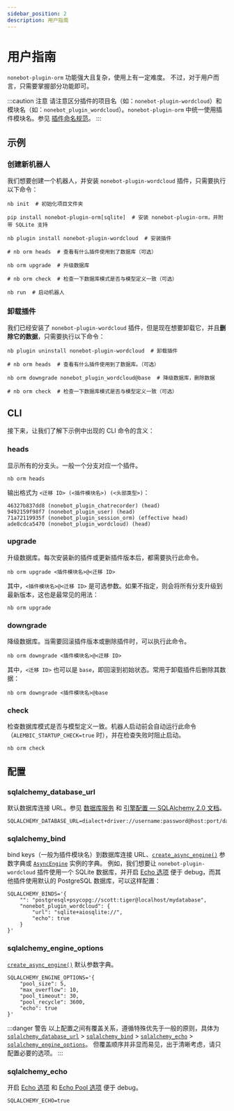 ```yaml
---
sidebar_position: 2
description: 用户指南
---
```


# 用户指南

`nonebot-plugin-orm` 功能强大且复杂，使用上有一定难度。
不过，对于用户而言，只需要掌握部分功能即可。

:::caution 注意
请注意区分插件的项目名（如：`nonebot-plugin-wordcloud`）和模块名（如：`nonebot_plugin_wordcloud`）。`nonebot-plugin-orm` 中统一使用插件模块名。参见 [插件命名规范](../../developer/plugin-publishing#插件命名规范)。
:::

## 示例

### 创建新机器人

我们想要创建一个机器人，并安装 `nonebot-plugin-wordcloud` 插件，只需要执行以下命令：

```shell
nb init  # 初始化项目文件夹

pip install nonebot-plugin-orm[sqlite]  # 安装 nonebot-plugin-orm，并附带 SQLite 支持

nb plugin install nonebot-plugin-wordcloud  # 安装插件

# nb orm heads  # 查看有什么插件使用到了数据库（可选）

nb orm upgrade  # 升级数据库

# nb orm check  # 检查一下数据库模式是否与模型定义一致（可选）

nb run  # 启动机器人
```

### 卸载插件

我们已经安装了 `nonebot-plugin-wordcloud` 插件，但是现在想要卸载它，并且**删除它的数据**，只需要执行以下命令：

```shell
nb plugin uninstall nonebot-plugin-wordcloud  # 卸载插件

# nb orm heads  # 查看有什么插件使用到了数据库。（可选）

nb orm downgrade nonebot_plugin_wordcloud@base  # 降级数据库，删除数据

# nb orm check  # 检查一下数据库模式是否与模型定义一致（可选）
```

## CLI

接下来，让我们了解下示例中出现的 CLI 命令的含义：

### heads

显示所有的分支头。一般一个分支对应一个插件。

```shell
nb orm heads
```

输出格式为 `<迁移 ID> (<插件模块名>) (<头部类型>)`：

```
46327b837dd8 (nonebot_plugin_chatrecorder) (head)
9492159f98f7 (nonebot_plugin_user) (head)
71a72119935f (nonebot_plugin_session_orm) (effective head)
ade8cdca5470 (nonebot_plugin_wordcloud) (head)
```

### upgrade

升级数据库。每次安装新的插件或更新插件版本后，都需要执行此命令。

```shell
nb orm upgrade <插件模块名>@<迁移 ID>
```

其中，`<插件模块名>@<迁移 ID>` 是可选参数。如果不指定，则会将所有分支升级到最新版本，这也是最常见的用法：

```shell
nb orm upgrade
```

### downgrade

降级数据库。当需要回滚插件版本或删除插件时，可以执行此命令。

```shell
nb orm downgrade <插件模块名>@<迁移 ID>
```

其中，`<迁移 ID>` 也可以是 `base`，即回滚到初始状态。常用于卸载插件后删除其数据：

```shell
nb orm downgrade <插件模块名>@base
```

### check

检查数据库模式是否与模型定义一致。机器人启动前会自动运行此命令（`ALEMBIC_STARTUP_CHECK=true` 时），并在检查失败时阻止启动。

```shell
nb orm check
```

## 配置

### sqlalchemy_database_url

默认数据库连接 URL。参见 [数据库服务](.#数据库服务) 和 [引擎配置 — SQLAlchemy 2.0 文档](https://docs.sqlalchemy.org/en/20/core/engines.html#database-urls)。

```shell
SQLALCHEMY_DATABASE_URL=dialect+driver://username:password@host:port/database
```

### sqlalchemy_bind

bind keys（一般为插件模块名）到数据库连接 URL、[`create_async_engine()`](https://docs.sqlalchemy.org/en/20/orm/extensions/asyncio.html#sqlalchemy.ext.asyncio.create_async_engine) 参数字典或 [`AsyncEngine`](https://docs.sqlalchemy.org/en/20/orm/extensions/asyncio.html#sqlalchemy.ext.asyncio.AsyncEngine) 实例的字典。
例如，我们想要让 `nonebot-plugin-wordcloud` 插件使用一个 SQLite 数据库，并开启 [Echo 选项](https://docs.sqlalchemy.org/en/20/core/engines.html#sqlalchemy.create_engine.params.echo) 便于 debug，而其他插件使用默认的 PostgreSQL 数据库，可以这样配置：

```shell
SQLALCHEMY_BINDS='{
    "": "postgresql+psycopg://scott:tiger@localhost/mydatabase",
    "nonebot_plugin_wordcloud": {
        "url": "sqlite+aiosqlite://",
        "echo": true
    }
}'
```

### sqlalchemy_engine_options

[`create_async_engine()`](https://docs.sqlalchemy.org/en/20/orm/extensions/asyncio.html#sqlalchemy.ext.asyncio.create_async_engine) 默认参数字典。

```shell
SQLALCHEMY_ENGINE_OPTIONS='{
    "pool_size": 5,
    "max_overflow": 10,
    "pool_timeout": 30,
    "pool_recycle": 3600,
    "echo": true
}'
```

:::danger 警告
以上配置之间有覆盖关系，遵循特殊优先于一般的原则，具体为 [`sqlalchemy_database_url`](#sqlalchemy_database_url) > [`sqlalchemy_bind`](#sqlalchemy_bind) > [`sqlalchemy_echo`](#sqlalchemy_echo) > [`sqlalchemy_engine_options`](#sqlalchemy_engine_options)。
但覆盖顺序并非显而易见，出于清晰考虑，请只配置必要的选项。
:::

### sqlalchemy_echo

开启 [Echo 选项](https://docs.sqlalchemy.org/en/20/core/engines.html#sqlalchemy.create_engine.params.echo) 和 [Echo Pool 选项](https://docs.sqlalchemy.org/en/20/core/engines.html#sqlalchemy.create_engine.params.echo_pool) 便于 debug。

```shell
SQLALCHEMY_ECHO=true
```

